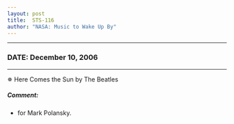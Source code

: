 ```yaml
---
layout: post
title:  STS-116
author: "NASA: Music to Wake Up By"
---
```


----
### DATE: December 10, 2006
----
✵ Here Comes the Sun by The Beatles

##### Comment:
* for Mark Polansky.
